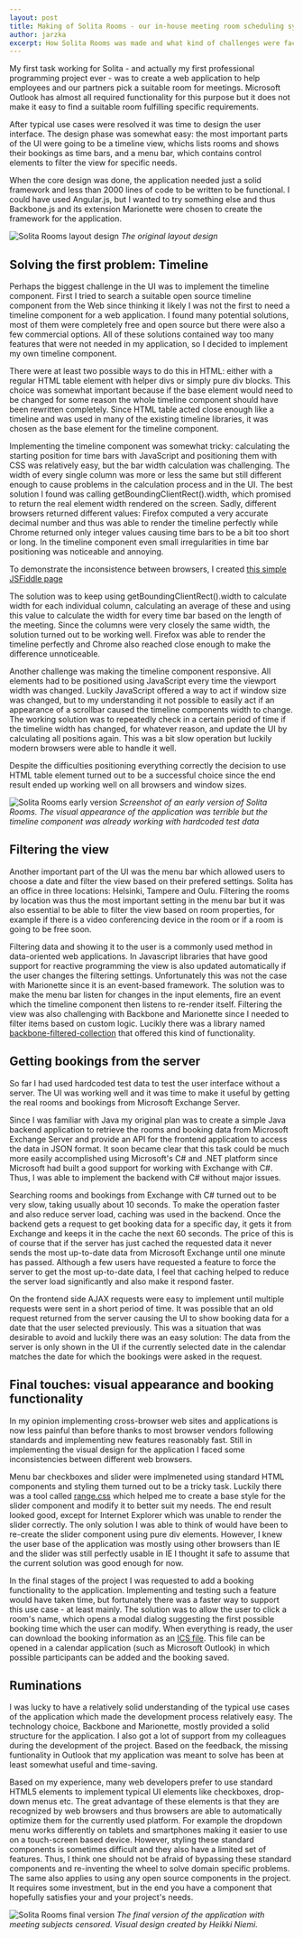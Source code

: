 ```yaml
---
layout: post
title: Making of Solita Rooms - our in-house meeting room scheduling system
author: jarzka
excerpt: How Solita Rooms was made and what kind of challenges were faced during the implementation.
---
```



My first task working for Solita - and actually my first professional programming project ever - was to create a web application to help employees and our partners pick a suitable room for meetings. Microsoft Outlook has almost all required functionality for this purpose but it does not make it easy to find a suitable room fulfilling specific requirements.

After typical use cases were resolved it was time to design the user interface. The design phase was somewhat easy: the most important parts of the UI were going to be a timeline view, whichs lists rooms and shows their bookings as time bars, and a menu bar, which contains control elements to filter the view for specific needs.

When the core design was done, the application needed just a solid framework and less than 2000 lines of code to be written to be functional. I could have used Angular.js, but I wanted to try something else and thus Backbone.js and its extension Marionette were chosen to create the framework for the application.

![Solita Rooms layout design](/img/solita-rooms/solita_rooms_layout_design.png)
*The original layout design*

## Solving the first problem: Timeline

Perhaps the biggest challenge in the UI was to implement the timeline component. First I tried to search a suitable open source timeline component from the Web since thinking it likely I was not the first to need a timeline component for a web application. I found many potential solutions, most of them were completely free and open source but there were also a few commercial options. All of these solutions contained way too many features that were not needed in my application, so I decided to implement my own timeline component.

There were at least two possible ways to do this in HTML: either with a regular HTML table element with helper divs or simply pure div blocks. This choice was somewhat important because if the base element would need to be changed for some reason the whole timeline component should have been rewritten completely. Since HTML table acted close enough like a timeline and was used in many of the existing timeline libraries, it was chosen as the base element for the timeline component.

Implementing the timeline component was somewhat tricky: calculating the starting position for time bars with JavaScript and positioning them with CSS was relatively easy, but the bar width calculation was challenging. The width of every single column was more or less the same but still different enough to cause problems in the calculation process and in the UI. The best solution I found was calling getBoundingClientRect().width, which promised to return the real element width rendered on the screen. Sadly, different browsers returned different values: Firefox computed a very accurate decimal number and thus was able to render the timeline perfectly while Chrome returned only integer values causing time bars to be a bit too short or long. In the timeline component even small irregularities in time bar positioning was noticeable and annoying.

To demonstrate the inconsistence between browsers, I created [this simple JSFiddle page](http://jsfiddle.net/pd0wk2yo/3/)

The solution was to keep using getBoundingClientRect().width to calculate width for each individual column, calculating an average of these and using this value to calculate the width for every time bar based on the length of the meeting. Since the columns were very closely the same width, the solution turned out to be working well. Firefox was able to render the timeline perfectly and Chrome also reached close enough to make the difference unnoticeable.

Another challenge was making the timeline component responsive. All elements had to be positioned using JavaScript every time the viewport width was changed. Luckily JavaScript offered a way to act if window size was changed, but to my understanding it not possible to easily act if an appearance of a scrollbar caused the timeline components width to change. The working solution was to repeatedly check in a certain period of time if the timeline width has changed, for whatever reason, and update the UI by calculating all positions again. This was a bit slow operation but luckily modern browsers were able to handle it well.

Despite the difficulties positioning everything correctly the decision to use HTML table element turned out to be a successful choice since the end result ended up working well on all browsers and window sizes.

![Solita Rooms early version](/img/solita-rooms/solita_rooms_early_version.png)
*Screenshot of an early version of Solita Rooms. The visual appearance of the application was terrible but the timeline component was already working with hardcoded test data*

## Filtering the view

Another important part of the UI was the menu bar which allowed users to choose a date and filter the view based on their prefered settings. Solita has an office in three locations: Helsinki, Tampere and Oulu. Filtering the rooms by location was thus the most important setting in the menu bar but it was also essential to be able to filter the view based on room properties, for example if there is a video conferencing device in the room or if a room is going to be free soon.

Filtering data and showing it to the user is a commonly used method in data-oriented web applications. In Javascript libraries that have good support for reactive programming the view is also updated automatically if the user changes the filtering settings. Unfortunately this was not the case with Marionette since it is an event-based framework. The solution was to make the menu bar listen for changes in the input elements, fire an event which the timeline component then listens to re-render itself. Filtering the view was also challenging with Backbone and Marionette since I needed to filter items based on custom logic. Lucikly there was a library named [backbone-filtered-collection](https://github.com/jmorrell/backbone-filtered-collection) that offered this kind of functionality.

## Getting bookings from the server

So far I had used hardcoded test data to test the user interface without a server. The UI was working well and it was time to make it useful by getting the real rooms and bookings from Microsoft Exchange Server.

Since I was familiar with Java my original plan was to create a simple Java backend application to retrieve the rooms and booking data from Microsoft Exchange Server and provide an API for the frontend application to access the data in JSON format. It soon became clear that this task could be much more easily accomplished using Microsoft's C# and .NET platform since Microsoft had built a good support for working with Exchange with C#. Thus, I was able to implement the backend with C# without major issues.

Searching rooms and bookings from Exchange with C# turned out to be very slow, taking usually about 10 seconds. To make the operation faster and also reduce server load, caching was used in the backend. Once the backend gets a request to get booking data for a specific day, it gets it from Exchange and keeps it in the cache the next 60 seconds. The price of this is of course that if the server has just cached the requested data it never sends the most up-to-date data from Microsoft Exchange until one minute has passed. Although a few users have requested a feature to force the server to get the most up-to-date data, I feel that caching helped to reduce the server load significantly and also make it respond faster.

On the frontend side AJAX requests were easy to implement until multiple requests were sent in a short period of time. It was possible that an old request returned from the server causing the UI to show booking data for a date that the user selected previously. This was a situation that was desirable to avoid and luckily there was an easy solution: The data from the server is only shown in the UI if the currently selected date in the calendar matches the date for which the bookings were asked in the request.

## Final touches: visual appearance and booking functionality

In my opinion implementing cross-browser web sites and applications is now less painful than before thanks to most browser vendors following standards and implementing new features reasonably fast. Still in implementing the visual design for the application I faced some inconsistencies between different web browsers.

Menu bar checkboxes and slider were implmeneted using standard HTML components and styling them turned out to be a tricky task. Luckily there was a tool called [range.css](http://danielstern.ca/range.css) which helped me to create a base style for the slider component and modify it to better suit my needs. The end result looked good, except for Internet Explorer which was unable to render the slider correctly. The only solution I was able to think of would have been to re-create the slider component using pure div elements. However, I knew the user base of the application was mostly using other browsers than IE and the slider was still perfectly usable in IE I thought it safe to assume that the current solution was good enough for now.

In the final stages of the project I was requested to add a booking functionality to the application. Implementing and testing such a feature would have taken time, but fortunately there was a faster way to support this use case - at least mainly. The solution was to allow the user to click a room's name, which opens a modal dialog suggesting the first possible booking time which the user can modify. When everything is ready, the user can download the booking information as an [ICS file](https://en.wikipedia.org/wiki/ICalendar). This file can be opened in a calendar application (such as Microsoft Outlook) in which possible participants can be added and the booking saved.

## Ruminations

I was lucky to have a relatively solid understanding of the typical use cases of the application which made the development process relatively easy. The technology choice, Backbone and Marionette, mostly provided a solid structure for the application. I also got a lot of support from my colleagues during the development of the project. Based on the feedback, the missing funtionality in Outlook that my application was meant to solve has been at least somewhat useful and time-saving.

Based on my experience, many web developers prefer to use standard HTML5 elements to implement typical UI elements like checkboxes, drop-down menus etc. The great advantage of these elements is that they are recognized by web browsers and thus browsers are able to automatically optimize them for the currently used platform. For example the dropdown menu works differently on tablets and smartphones making it easier to use on a touch-screen based device. However, styling these standard components is sometimes difficult and they also have a limited set of features. Thus, I think one should not be afraid of bypassing these standard components and re-inventing the wheel to solve domain specific problems. The same also applies to using any open source components in the project. It requires some investment, but in the end you have a component that hopefully satisfies your and your project's needs.

![Solita Rooms final version](/img/solita-rooms/solita_rooms_final.png)
*The final version of the application with meeting subjects censored. Visual design created by Heikki Niemi.*
